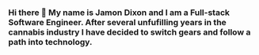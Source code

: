 ### Hi there 👋 My name is Jamon Dixon and I am a Full-stack Software Engineer.  After several unfufilling years in the cannabis industry I have decided to switch gears and follow a path into technology.    

<!--
**Jamondixon/Jamondixon** is a ✨ _special_ ✨ repository because its `README.md` (this file) appears on your GitHub profile.

![GithubHeader](https://user-images.githubusercontent.com/75591609/119280692-b731bc80-bbef-11eb-8c38-d892dc798ccd.png)


- 🔭 I’m currently working on my mobile app Forgotten Friend
- 🌱 I’m currently learning React Native and Angular is up next
- 🤔 I’m looking for help in finding a job
- 💬 Check out my blogs: https://jamondixon.medium.com/
- 📫 How to reach me: https://www.linkedin.com/in/jamondixon/ | Jamonadixon@gmail.com
- 😄 Pronouns: He/Him
- ⚡ Fun fact: I am in the Youth Baseball Hall of Fame in Cooperstown, NY.

[![Anurag's GitHub stats](https://github-readme-stats.vercel.app/api?Jamondixon=anuraghazra)](https://github.com/anuraghazra/github-readme-stats)

-->
